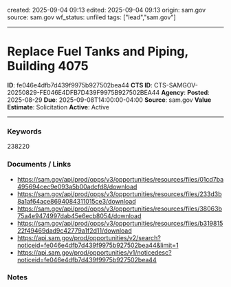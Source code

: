 created: 2025-09-04 09:13
edited: 2025-09-04 09:13
origin: sam.gov
source: sam.gov
wf_status: unfiled
tags: ["lead","sam.gov"]

---

# Replace Fuel Tanks and Piping, Building 4075

**ID**: fe046e4dfb7d439f9975b927502bea44
**CTS ID**: CTS-SAMGOV-20250829-FE046E4DFB7D439F9975B927502BEA44
**Agency**: 
**Posted**: 2025-08-29
**Due**: 2025-09-08T14:00:00-04:00
**Source**: sam.gov
**Value Estimate**: Solicitation
**Active**: Active

---

### Keywords
238220

### Documents / Links
- <https://sam.gov/api/prod/opps/v3/opportunities/resources/files/01cd7ba495694cec9e093a5b00adcfd8/download>
- <https://sam.gov/api/prod/opps/v3/opportunities/resources/files/233d3b8a1af64ace8694084311015ce3/download>
- <https://sam.gov/api/prod/opps/v3/opportunities/resources/files/38063b75a4e9474997dab45e6ecb8054/download>
- <https://sam.gov/api/prod/opps/v3/opportunities/resources/files/b31981522f49469dad9c42779a1f2d11/download>
- <https://api.sam.gov/prod/opportunities/v2/search?noticeid=fe046e4dfb7d439f9975b927502bea44&limit=1>
- <https://api.sam.gov/prod/opportunities/v1/noticedesc?noticeid=fe046e4dfb7d439f9975b927502bea44>

### Notes

